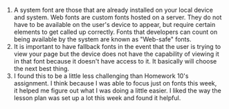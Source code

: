 1. A system font are those that are already installed on your local device and system. Web fonts are custom fonts hosted on a server. They do not have to be available on the user's device to appear, but require certain elements to get called up correctly. Fonts that developers can count on being available by the system are known as "Web-safe" fonts.
2. It is important to have fallback fonts in the event that the user is trying to view your page but the device does not have the capability of viewing it in that font because it doesn't have access to it. It basically will choose the next best thing.
3. I found this to be a little less challenging than Homework 10's assignment. I think because I was able to focus just on fonts this week, it helped me figure out what I was doing a little easier. I liked the way the lesson plan was set up a lot this week and found it helpful.
